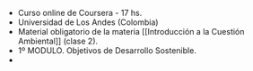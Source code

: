 - Curso online de Coursera - 17 hs.
- Universidad de Los Andes (Colombia)
- Material obligatorio de la materia [[Introducción a la Cuestión Ambiental]] (clase 2).
- 1º MODULO. Objetivos de Desarrollo Sostenible.
- 
